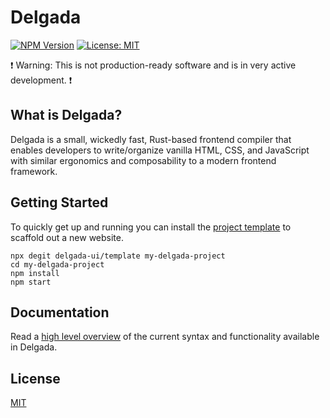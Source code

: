 # Delgada

[![NPM Version](https://img.shields.io/npm/v/@delgada/core?color=blue)](https://www.npmjs.com/package/@delgada/core)
[![License: MIT](https://img.shields.io/badge/license-MIT-brightgreen)](./LICENSE)

❗️ Warning: This is not production-ready software and is in very active development. ❗️

## What is Delgada?

Delgada is a small, wickedly fast, Rust-based frontend compiler that enables developers to write/organize vanilla HTML, CSS, and JavaScript with similar ergonomics and composability to a modern frontend framework.

## Getting Started

To quickly get up and running you can install the [project template](https://github.com/delgada-ui/template) to scaffold out a new website.

```
npx degit delgada-ui/template my-delgada-project
cd my-delgada-project
npm install
npm start
```

## Documentation

Read a [high level overview](./docs/overview.md) of the current syntax and functionality available in Delgada.

## License

[MIT](LICENSE)
